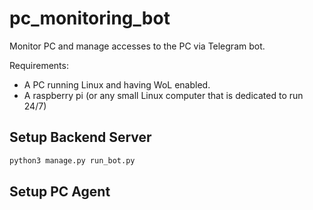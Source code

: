 # pc_monitoring_bot
Monitor PC and manage accesses to the PC via Telegram bot.

Requirements:
- A PC running Linux and having WoL enabled.
- A raspberry pi (or any small Linux computer that is dedicated to run 24/7)

## Setup Backend Server
```bash
python3 manage.py run_bot.py
```


## Setup PC Agent

